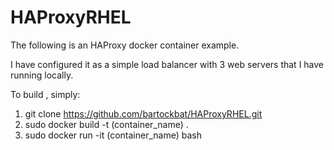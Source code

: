 # HAProxyRHEL

The following is an HAProxy docker container example.

I have configured it as a simple load balancer with 3 web servers that I have running locally. 

To build , simply:

1. git clone https://github.com/bartockbat/HAProxyRHEL.git
2. sudo docker build -t (container_name) .
3. sudo docker run -it (container_name) bash
